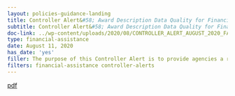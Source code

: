 ```yaml
---
layout: policies-guidance-landing
title: Controller Alert&#58; Award Description Data Quality for Financial Assistance Awards
subtitle: Controller Alert&#58; Award Description Data Quality for Financial Assistance Awards
doc-link: ../wp-content/uploads/2020/08/CONTROLLER_ALERT_AUGUST_2020_FA_Award_Des.pdf
type: financial-assistance
date: August 11, 2020
has_date: 'yes'
filler: The purpose of this Controller Alert is to provide agencies a reminder of the most recent OMB policy regarding Financial Assistance requirements for award description data quality and controls.
filters: financial-assistance controller-alerts
---
```


<a href="{{ site.baseurl }}/wp-content/uploads/2020/08/CONTROLLER_ALERT_AUGUST_2020_FA_Award_Des.pdf">pdf</a>
